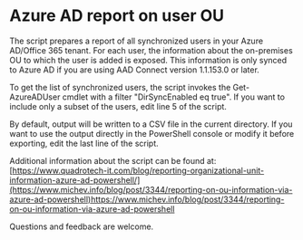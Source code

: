# Azure AD report on user OU

The script prepares a report of all synchronized users in your Azure AD/Office 365 tenant. For each user, the information about the on-premises OU to which the user is added is exposed. This information is only synced to Azure AD if you are using AAD Connect version 1.1.153.0 or later.

To get the list of synchronized users, the script invokes the Get-AzureADUser cmdlet with a filter "DirSyncEnabled eq true". If you want to include only a subset of the users, edit line 5 of the script.

By default, output will be written to a CSV file in the current directory. If you want to use the output directly in the PowerShell console or modify it before exporting, edit the last line of the script.

Additional information about the script can be found at: [https://www.quadrotech-it.com/blog/reporting-organizational-unit-information-azure-ad-powershell/](https://www.michev.info/blog/post/3344/reporting-on-ou-information-via-azure-ad-powershell)https://www.michev.info/blog/post/3344/reporting-on-ou-information-via-azure-ad-powershell

Questions and feedback are welcome.
